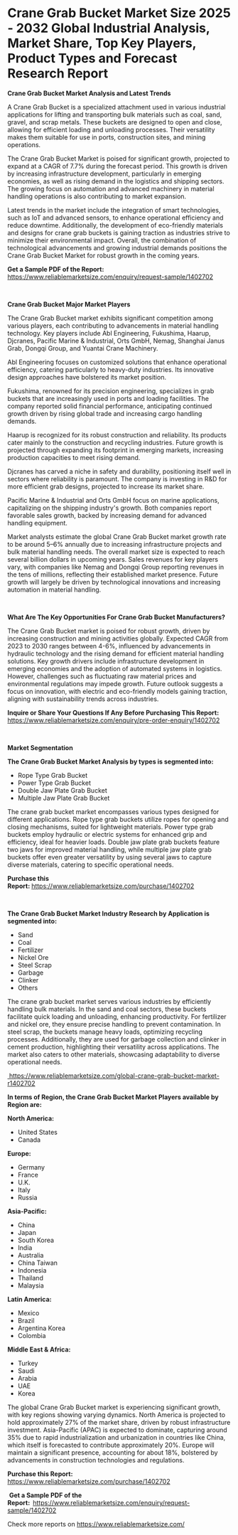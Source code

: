 <p><h1>Crane Grab Bucket Market Size 2025 - 2032 Global Industrial Analysis, Market Share, Top Key Players, Product Types and Forecast Research Report</h1></p><p><strong>Crane Grab Bucket Market Analysis and Latest Trends</strong></p>
<p><p>A Crane Grab Bucket is a specialized attachment used in various industrial applications for lifting and transporting bulk materials such as coal, sand, gravel, and scrap metals. These buckets are designed to open and close, allowing for efficient loading and unloading processes. Their versatility makes them suitable for use in ports, construction sites, and mining operations.</p><p>The Crane Grab Bucket Market is poised for significant growth, projected to expand at a CAGR of 7.7% during the forecast period. This growth is driven by increasing infrastructure development, particularly in emerging economies, as well as rising demand in the logistics and shipping sectors. The growing focus on automation and advanced machinery in material handling operations is also contributing to market expansion.</p><p>Latest trends in the market include the integration of smart technologies, such as IoT and advanced sensors, to enhance operational efficiency and reduce downtime. Additionally, the development of eco-friendly materials and designs for crane grab buckets is gaining traction as industries strive to minimize their environmental impact. Overall, the combination of technological advancements and growing industrial demands positions the Crane Grab Bucket Market for robust growth in the coming years.</p></p>
<p><strong>Get a Sample PDF of the Report:&nbsp;</strong> <a href="https://www.reliablemarketsize.com/enquiry/request-sample/1402702?utm_campaign=3365&utm_medium=2&utm_source=Github&utm_content=ia&utm_term=28032025&utm_id=crane-grab-bucket">https://www.reliablemarketsize.com/enquiry/request-sample/1402702</a></p>
<p>&nbsp;</p>
<p><strong>Crane Grab Bucket Major Market Players</strong></p>
<p><p>The Crane Grab Bucket market exhibits significant competition among various players, each contributing to advancements in material handling technology. Key players include Abl Engineering, Fukushima, Haarup, Djcranes, Pacific Marine & Industrial, Orts GmbH, Nemag, Shanghai Janus Grab, Dongqi Group, and Yuantai Crane Machinery. </p><p>Abl Engineering focuses on customized solutions that enhance operational efficiency, catering particularly to heavy-duty industries. Its innovative design approaches have bolstered its market position.</p><p>Fukushima, renowned for its precision engineering, specializes in grab buckets that are increasingly used in ports and loading facilities. The company reported solid financial performance, anticipating continued growth driven by rising global trade and increasing cargo handling demands.</p><p>Haarup is recognized for its robust construction and reliability. Its products cater mainly to the construction and recycling industries. Future growth is projected through expanding its footprint in emerging markets, increasing production capacities to meet rising demand.</p><p>Djcranes has carved a niche in safety and durability, positioning itself well in sectors where reliability is paramount. The company is investing in R&D for more efficient grab designs, projected to increase its market share.</p><p>Pacific Marine & Industrial and Orts GmbH focus on marine applications, capitalizing on the shipping industry's growth. Both companies report favorable sales growth, backed by increasing demand for advanced handling equipment.</p><p>Market analysts estimate the global Crane Grab Bucket market growth rate to be around 5–6% annually due to increasing infrastructure projects and bulk material handling needs. The overall market size is expected to reach several billion dollars in upcoming years. Sales revenues for key players vary, with companies like Nemag and Dongqi Group reporting revenues in the tens of millions, reflecting their established market presence. Future growth will largely be driven by technological innovations and increasing automation in material handling.</p></p>
<p>&nbsp;</p>
<p><strong>What Are The Key Opportunities For Crane Grab Bucket Manufacturers?</strong></p>
<p><p>The Crane Grab Bucket market is poised for robust growth, driven by increasing construction and mining activities globally. Expected CAGR from 2023 to 2030 ranges between 4-6%, influenced by advancements in hydraulic technology and the rising demand for efficient material handling solutions. Key growth drivers include infrastructure development in emerging economies and the adoption of automated systems in logistics. However, challenges such as fluctuating raw material prices and environmental regulations may impede growth. Future outlook suggests a focus on innovation, with electric and eco-friendly models gaining traction, aligning with sustainability trends across industries.</p></p>
<p><strong>Inquire or Share Your Questions If Any Before Purchasing This Report:</strong> <a href="https://www.reliablemarketsize.com/enquiry/pre-order-enquiry/1402702?utm_campaign=3365&utm_medium=2&utm_source=Github&utm_content=ia&utm_term=28032025&utm_id=crane-grab-bucket">https://www.reliablemarketsize.com/enquiry/pre-order-enquiry/1402702</a></p>
<p>&nbsp;</p>
<p><strong>Market Segmentation</strong></p>
<p><strong>The Crane Grab Bucket Market Analysis by types is segmented into:</strong></p>
<p><ul><li>Rope Type Grab Bucket</li><li>Power Type Grab Bucket</li><li>Double Jaw Plate Grab Bucket</li><li>Multiple Jaw Plate Grab Bucket</li></ul></p>
<p><p>The crane grab bucket market encompasses various types designed for different applications. Rope type grab buckets utilize ropes for opening and closing mechanisms, suited for lightweight materials. Power type grab buckets employ hydraulic or electric systems for enhanced grip and efficiency, ideal for heavier loads. Double jaw plate grab buckets feature two jaws for improved material handling, while multiple jaw plate grab buckets offer even greater versatility by using several jaws to capture diverse materials, catering to specific operational needs.</p></p>
<p><strong>Purchase this Report:&nbsp;</strong><a href="https://www.reliablemarketsize.com/purchase/1402702?utm_campaign=3365&utm_medium=2&utm_source=Github&utm_content=ia&utm_term=28032025&utm_id=crane-grab-bucket">https://www.reliablemarketsize.com/purchase/1402702</a></p>
<p>&nbsp;</p>
<p><strong>The Crane Grab Bucket Market Industry Research by Application is segmented into:</strong></p>
<p><ul><li>Sand</li><li>Coal</li><li>Fertilizer</li><li>Nickel Ore</li><li>Steel Scrap</li><li>Garbage</li><li>Clinker</li><li>Others</li></ul></p>
<p><p>The crane grab bucket market serves various industries by efficiently handling bulk materials. In the sand and coal sectors, these buckets facilitate quick loading and unloading, enhancing productivity. For fertilizer and nickel ore, they ensure precise handling to prevent contamination. In steel scrap, the buckets manage heavy loads, optimizing recycling processes. Additionally, they are used for garbage collection and clinker in cement production, highlighting their versatility across applications. The market also caters to other materials, showcasing adaptability to diverse operational needs.</p></p>
<p><a href="https://www.reliablemarketsize.com/global-crane-grab-bucket-market-r1402702?utm_campaign=3365&utm_medium=2&utm_source=Github&utm_content=ia&utm_term=28032025&utm_id=crane-grab-bucket">&nbsp;https://www.reliablemarketsize.com/global-crane-grab-bucket-market-r1402702</a></p>
<p><strong>In terms of Region, the Crane Grab Bucket Market Players available by Region are:</strong></p>
<p>
    <p> <strong> North America: </strong>
        <ul>
            <li>United States</li>
            <li>Canada</li>
        </ul>
        </p> 
    <p> <strong> Europe: </strong>
        <ul>
            <li>Germany</li>
            <li>France</li>
            <li>U.K.</li>
            <li>Italy</li>
            <li>Russia</li>
        </ul>
        </p> 
    <p> <strong> Asia-Pacific: </strong>
        <ul>
            <li>China</li>
            <li>Japan</li>
            <li>South Korea</li>
            <li>India</li>
            <li>Australia</li>
            <li>China Taiwan</li>
            <li>Indonesia</li>
            <li>Thailand</li>
            <li>Malaysia</li>
        </ul>
        </p> 
    <p> <strong> Latin America: </strong>
        <ul>
            <li>Mexico</li>
            <li>Brazil</li>
            <li>Argentina Korea</li>
            <li>Colombia</li>
        </ul>
        </p> 
    <p> <strong> Middle East & Africa: </strong>
        <ul>
            <li>Turkey</li>
            <li>Saudi</li>
            <li>Arabia</li>
            <li>UAE</li>
            <li>Korea</li>
        </ul>
    </p>
    </p>
<p><p>The global Crane Grab Bucket market is experiencing significant growth, with key regions showing varying dynamics. North America is projected to hold approximately 27% of the market share, driven by robust infrastructure investment. Asia-Pacific (APAC) is expected to dominate, capturing around 35% due to rapid industrialization and urbanization in countries like China, which itself is forecasted to contribute approximately 20%. Europe will maintain a significant presence, accounting for about 18%, bolstered by advancements in construction technologies and regulations.</p></p>
<p><strong>Purchase this Report: </strong><a href="https://www.reliablemarketsize.com/purchase/1402702?utm_campaign=3365&utm_medium=2&utm_source=Github&utm_content=ia&utm_term=28032025&utm_id=crane-grab-bucket">https://www.reliablemarketsize.com/purchase/1402702</a></p>
<p>&nbsp;<strong>Get a Sample PDF of the Report:&nbsp;&nbsp;</strong><a href="https://www.reliablemarketsize.com/enquiry/request-sample/1402702?utm_campaign=3365&utm_medium=2&utm_source=Github&utm_content=ia&utm_term=28032025&utm_id=crane-grab-bucket">https://www.reliablemarketsize.com/enquiry/request-sample/1402702</a></p>
<p><strong></strong></p>
<p>Check more reports on <a href="https://www.reliablemarketsize.com/?utm_campaign=3365&utm_medium=2&utm_source=Github&utm_content=ia&utm_term=28032025&utm_id=crane-grab-bucket">https://www.reliablemarketsize.com/</a></p>